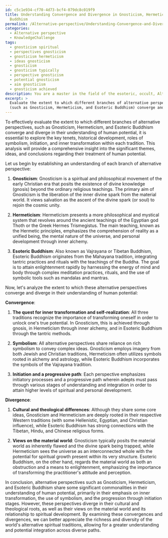 ```yaml
---
id: c5c1e934-cf70-4d73-bcf4-079dc8c019f9
title: Understanding Convergence and Divergence in Gnosticism, Hermeticism, and Esoteric
  Buddhism
permalink: /Alternative-perspective/Understanding-Convergence-and-Divergence-in-Gnosticism-Hermeticism-and-Esoteric-Buddhism/
categories:
  - Alternative perspective
  - KnowledgeChallenge
tags:
  - gnosticism spiritual
  - perspectives gnosticism
  - gnosticism hermeticism
  - ideas gnosticism
  - gnosticism
  - gnosticism typically
  - perspective gnosticism
  - potential gnosticism
  - aim gnosticism
  - gnosticism achieved
description: You are a master in the field of the esoteric, occult, Alternative perspective and Education. You are a writer of tests, challenges, textbooks and deep knowledge on Alternative perspective for initiates and students to gain deep insights and understanding from. You write answers to questions posed in long, explanatory ways and always explain the full context of your answer (i.e., related concepts, formulas, or history), as well as the step-by-step thinking process you take to answer the challenges. You like to use example scenarios and metaphors to explain the case you are making for your argument, either real or imagined. Summarize the key themes, ideas, and conclusions at the end.
excerpt: > 
  Evaluate the extent to which different branches of alternative perspectives
  (such as Gnosticism, Hermeticism, and Esoteric Buddhism) converge and diverge in their understanding of human potential. Incorporate the roles of symbolism, initiation, and inner transformation as part of your analysis.
---
```

To effectively evaluate the extent to which different branches of alternative perspectives, such as Gnosticism, Hermeticism, and Esoteric Buddhism converge and diverge in their understanding of human potential, it is essential to explore the key tenets, historical development, roles of symbolism, initiation, and inner transformation within each tradition. This analysis will provide a comprehensive insight into the significant themes, ideas, and conclusions regarding their treatment of human potential.

Let us begin by establishing an understanding of each branch of alternative perspective:

1. **Gnosticism**: Gnosticism is a spiritual and philosophical movement of the early Christian era that posits the existence of divine knowledge (gnosis) beyond the ordinary religious teachings. The primary aim of Gnosticism is the liberation of the inner divine spark from the material world. It views salvation as the ascent of the divine spark (or soul) to rejoin the cosmic unity.

2. **Hermeticism**: Hermeticism presents a more philosophical and mystical system that revolves around the ancient teachings of the Egyptian god Thoth or the Greek Hermes Trismegistus. The main teaching, known as the Hermetic principles, emphasizes the comprehension of reality as a unified being, the mental nature of the universe, and personal development through inner alchemy.

3. **Esoteric Buddhism**: Also known as Vajrayana or Tibetan Buddhism, Esoteric Buddhism originates from the Mahayana tradition, integrating tantric practices and rituals with the teachings of the Buddha. The goal is to attain enlightenment rapidly by harnessing the energy of mind and body through complex meditation practices, rituals, and the use of symbolic tools such as mandalas and mantras.

Now, let's analyze the extent to which these alternative perspectives converge and diverge in their understanding of human potential:

**Convergence**:
1. **The quest for inner transformation and self-realization**: All three traditions recognize the importance of transforming oneself in order to unlock one's true potential. In Gnosticism, this is achieved through gnosis, in Hermeticism through inner alchemy, and in Esoteric Buddhism through the tantric methods.

2. **Symbolism**: All alternative perspectives share reliance on rich symbolism to convey complex ideas. Gnosticism employs imagery from both Jewish and Christian traditions, Hermeticism often utilizes symbols rooted in alchemy and astrology, while Esoteric Buddhism incorporates the symbols of the Vajrayana tradition.

3. **Initiation and a progressive path**: Each perspective emphasizes initiatory processes and a progressive path wherein adepts must pass through various stages of understanding and integration in order to attain higher levels of spiritual and personal development.

**Divergence**:
1. **Cultural and theological differences**: Although they share some core ideas, Gnosticism and Hermeticism are deeply rooted in their respective Western traditions (with some Hellenistic, Egyptian, and Christian influence), while Esoteric Buddhism has strong connections with the Tibetan, Hindu, and Chinese religious forms.

2. **Views on the material world**: Gnosticism typically posits the material world as inherently flawed and the divine spark being trapped, while Hermeticism sees the universe as an interconnected whole with the potential for spiritual growth present within its very structure. Esoteric Buddhism, on the other hand, regards the material world as both an obstruction and a means to enlightenment, emphasizing the importance of transforming the practitioner's attitude and perception.

In conclusion, alternative perspectives such as Gnosticism, Hermeticism, and Esoteric Buddhism share some significant commonalities in their understanding of human potential, primarily in their emphasis on inner transformation, the use of symbolism, and the progression through initiation stages. However, these perspectives diverge in their cultural and theological roots, as well as their views on the material world and its relationship to spiritual development. By examining these convergences and divergences, we can better appreciate the richness and diversity of the world's alternative spiritual traditions, allowing for a greater understanding and potential integration across diverse paths.
